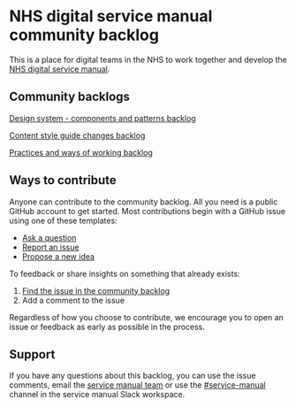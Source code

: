 # NHS digital service manual community backlog

This is a place for digital teams in the NHS to work together and develop the [NHS digital service manual](https://service-manual.nhs.uk). 

## Community backlogs

[Design system - components and patterns backlog](https://github.com/nhsuk/nhsuk-service-manual-backlog/projects/1)

[Content style guide changes backlog](https://github.com/nhsuk/nhsuk-service-manual-backlog/projects/2)

[Practices and ways of working backlog](https://github.com/nhsuk/nhsuk-service-manual-backlog/projects/3)

## Ways to contribute

Anyone can contribute to the community backlog. All you need is a public GitHub account to get started. Most contributions begin with a GitHub issue using one of these templates:

- [Ask a question](https://github.com/nhsuk/nhsuk-service-manual-community-backlog/issues/new?assignees=&labels=type%3A+question+%E2%9D%93&template=question.md&title=)
- [Report an issue](https://github.com/nhsuk/nhsuk-service-manual-community-backlog/issues/new?assignees=&labels=type%3A+bug+%F0%9F%90%9B&template=bug-report.md&title=)
- [Propose a new idea](https://github.com/nhsuk/nhsuk-service-manual-community-backlog/issues/new?assignees=&labels=type%3A+enhancement+%F0%9F%92%A1&template=new-feature.md&title=)

To feedback or share insights on something that already exists:

1. [Find the issue in the community backlog](https://github.com/nhsuk/nhsuk-service-manual-community-backlog/issues)
2. Add a comment to the issue

Regardless of how you choose to contribute, we encourage you to open an issue or feedback as early as possible in the process.

## Support

If you have any questions about this backlog, you can use the issue comments, email the [service manual team](mailto:service-manual@nhs.net) or use the [#service-manual](https://nhs-service-manual.slack.com/messages/CF6CNGB7E) channel in the service manual Slack workspace.
